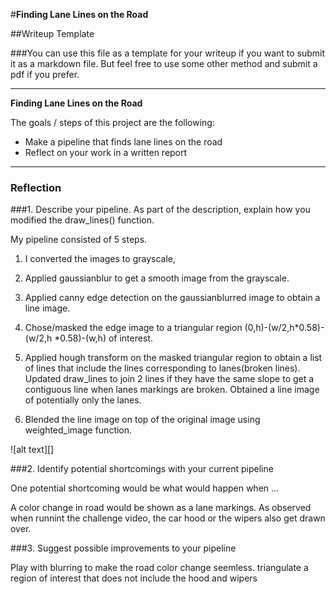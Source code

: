 #**Finding Lane Lines on the Road** 

##Writeup Template

###You can use this file as a template for your writeup if you want to submit it as a markdown file. But feel free to use some other method and submit a pdf if you prefer.

---

**Finding Lane Lines on the Road**

The goals / steps of this project are the following:
* Make a pipeline that finds lane lines on the road
* Reflect on your work in a written report


[//]: # (Image References)

[image1]: ./examples/grayscale.jpg "Grayscale"

---

### Reflection

###1. Describe your pipeline. As part of the description, explain how you modified the draw_lines() function.

My pipeline consisted of 5 steps. 
1. I converted the images to grayscale, 

2. Applied gaussianblur to get a smooth image from the grayscale.

3. Applied canny edge detection on the gaussianblurred image to obtain a line image.

4. Chose/masked the edge image to a triangular region (0,h)-(w/2,h*0.58)-(w/2,h *0.58)-(w,h) of interest. 

5. Applied hough transform on the masked triangular region to obtain a list of lines that include the lines corresponding to lanes(broken lines). Updated draw_lines to join 2 lines if they have the same slope to get a contiguous line when lanes markings are broken. Obtained a line image of potentially only the lanes.

6. Blended the line image on top of the original image using weighted_image function.
 


![alt text][]


###2. Identify potential shortcomings with your current pipeline


One potential shortcoming would be what would happen when ... 

A color change in road would be shown as a lane markings. As observed when runnint the challenge video, the car hood or the wipers also get drawn over.


###3. Suggest possible improvements to your pipeline

Play with blurring to make the road color change seemless.
triangulate a region of interest that does not include the hood and wipers
